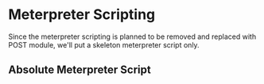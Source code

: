 # Meterpreter Scripting

Since the meterpreter scripting is planned to be removed and replaced with POST module, we'll put a skeleton meterpreter script only.

## Absolute Meterpreter Script 

```ruby

```


